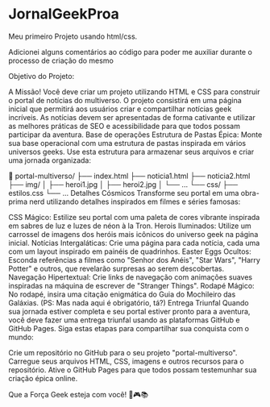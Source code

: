 # JornalGeekProa

Meu primeiro Projeto usando html/css. 

Adicionei alguns comentários ao código para poder me auxiliar durante o processo de criação do mesmo  


Objetivo do Projeto:

A Missão! 
Você deve criar um projeto utilizando HTML e CSS para construir o portal de notícias do multiverso. O projeto consistirá em uma página inicial que permitirá aos usuários criar e compartilhar notícias geek incríveis. As notícias devem ser apresentadas de forma cativante e utilizar as melhores práticas de SEO e acessibilidade para que todos possam participar da aventura.
Base de operações
Estrutura de Pastas Épica: Monte sua base operacional com uma estrutura de pastas inspirada em vários universos geeks. Use esta estrutura para armazenar seus arquivos e criar uma jornada organizada:

🌌 portal-multiverso/
  ├── index.html
  ├── noticia1.html
  ├── noticia2.html
  ├── img/
  │    ├── heroi1.jpg
  │    ├── heroi2.jpg
  │    └── ...
  └── css/
       ├── estilos.css
       └── ...
Detalhes Cósmicos
Transforme seu portal em uma obra-prima nerd utilizando detalhes inspirados em filmes e séries famosas:

CSS Mágico: Estilize seu portal com uma paleta de cores vibrante inspirada em sabres de luz e luzes de néon à la Tron.
Herois Iluminados: Utilize um carrossel de imagens dos heróis mais icônicos do universo geek na página inicial.
Notícias Intergaláticas: Crie uma página para cada notícia, cada uma com um layout inspirado em painéis de quadrinhos.
Easter Eggs Ocultos: Esconda referências a filmes como "Senhor dos Anéis", "Star Wars", "Harry Potter" e outros, que revelarão surpresas ao serem descobertas.
Navegação Hipertextual: Crie links de navegação com animações suaves inspiradas na máquina de escrever de "Stranger Things".
Rodapé Mágico: No rodapé, insira uma citação enigmática do Guia do Mochileiro das Galáxias.
(PS: Mas nada aqui é obrigatório, tá?)
Entrega Triunfal
Quando sua jornada estiver completa e seu portal estiver pronto para a aventura, você deve fazer uma entrega triunfal usando as plataformas GitHub e GitHub Pages. Siga estas etapas para compartilhar sua conquista com o mundo:

Crie um repositório no GitHub para o seu projeto "portal-multiverso".
Carregue seus arquivos HTML, CSS, imagens e outros recursos para o repositório.
Ative o GitHub Pages para que todos possam testemunhar sua criação épica online.

Que a Força Geek esteja com você! 🚀🎮📚

